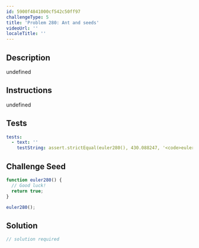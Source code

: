 ```yaml
---
id: 5900f4841000cf542c50ff97
challengeType: 5
title: 'Problem 280: Ant and seeds'
videoUrl: ''
localeTitle: ''
---
```


## Description
undefined

## Instructions
undefined

## Tests
<section id='tests'>

```yml
tests:
  - text: ''
    testString: assert.strictEqual(euler280(), 430.088247, '<code>euler280()</code> should return 430.088247.');

```

</section>

## Challenge Seed
<section id='challengeSeed'>

<div id='js-seed'>

```js
function euler280() {
  // Good luck!
  return true;
}

euler280();

```

</div>



</section>

## Solution
<section id='solution'>

```js
// solution required
```
</section>
